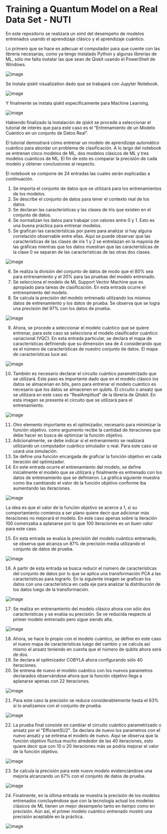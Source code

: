 # Training a Quantum Model on a Real Data Set - NUTI
En este repositorio se realizará un símil del desempeño de modelos entrenados usando el aprendizaje clásico y el aprendizaje cuántico. 

Lo primero que se hace es adecuar el computador para que cuente con las librería necesarias, como ya tengo instalado Python y algunas librerías de ML, sólo me falta instalar las que sean de Qiskit usando el PowerShell de Windows.

![image](https://user-images.githubusercontent.com/63861040/227810647-02e2da78-3bf5-410a-9c8f-487a40f1c970.png)

Se instala qiskit visualization dado que se trabajará con Jupyter Notebook.

![image](https://user-images.githubusercontent.com/63861040/227810727-e24f6eb8-4fe0-4a2d-9320-61bada7cff87.png)

Y finalmente se instala qiskit especificamente para Machine Learning.

![image](https://user-images.githubusercontent.com/63861040/227810761-c33f262b-2d06-4bec-aa9b-d639bae2da93.png)

Habiendo finalizado la instalación de qiskit se procede a seleccionar el tutorial de interés que para este caso es el “Entrenamiento de un Modelo Cuántico en un conjunto de Datos Real”.

El tutorial demostrará cómo entrenar un modelo de aprendizaje automático cuántico para abordar un problema de clasificación. A lo largo del notebook se entrenan cinco modelos de ML, dos modelos clásicos de ML y tres modelos cuánticos de ML. El fin de esto es comparar la precisión de cada modelo y obtener conclusiones al respecto.

El notebook se compone de 24 entradas las cuales serán explicadas a continuación.

1. Se importa el conjunto de datos que se utilizará para los entrenamientos de los modelos.
2. Se describe el conjunto de datos para tener el contexto real de los datos.
3. Se declaran las características y las clases de Iris que existen en el conjunto de datos.
4. Se normalizan los datos para trabajar con valores entre 0 y 1. Esto es una buena práctica para entrenar modelos.
5. Se grafican las características por pares para analizar si hay alguna correlación observable entre ellas. Aquí se puede observar que las características de las clases de iris 1 y 2 se entrelazan en la mayoría de las gráficas mientras que los datos muestran que las características de la clase 0 se separan de las características de las otras dos clases.

![image](https://user-images.githubusercontent.com/63861040/227811203-5a39603d-1d97-446b-812d-f404e7408f20.png)

6. Se realiza la división del conjunto de datos de modo que el 80% sea para entrenamiento y el 20% para las pruebas del modelo entrenado.
7. Se selecciona el modelo de ML Support Vector Machine que es apropiado para tareas de clasificación. En esta entrada ocurre el entrenamiento del modelo.
8. Se calcula la precisión del modelo entrenado utilizando los mismos datos de entrenamiento y los datos de prueba. Se observa que se logra una precisión del 97% con los datos de prueba.

![image](https://user-images.githubusercontent.com/63861040/227811419-3e9f1e39-0394-4eff-8950-b145746140a3.png)

9. Ahora, se procede a seleccionar el modelo cuántico que se quiere entrenar, para este caso se selecciona el modelo clasificador cuántico variacional (VQC). En esta entrada particular, se declara el mapa de características definiendo que su dimensión sea de 4 considerando que es el número de características de nuestro conjunto de datos. El mapa de características luce así.

![image](https://user-images.githubusercontent.com/63861040/227811534-d04ede44-7930-4326-af9a-70ae995605d6.png)

10. También es necesario declarar el circuito cuántico parametrizado que se utilizará. Este paso es importante dado que en el modelo clásico los datos se almacenan en bits, pero para entrenar el modelo cuántico es necesario que los datos se almacenen en qubits. El circuito o ansatz que se utilizará en este caso es "RealAmplitud" de la librería de Qitskit. En esta imagen se presenta el circuito que se utilizará para el entrenamiento.

![image](https://user-images.githubusercontent.com/63861040/227811713-bc067b1d-4a13-4f10-9e89-f1f6efbd207f.png)

11. Otro elemento importante es el optimizador, necesario para minimizar la función objetivo. como argumento recibe la cantidad de iteraciones que debe hacer en busca de optimizar la función objetivo. 
12. Adicionalmente, se debe indicar si el entrenamiento se realizará utilizando un computador cuántico simulador o real. Para este caso se usará una simulación.
13. Se define una función encargada de graficar la función objetivo en cada iteración del optimizador.
14. En este entrada ocurre el entrenamiento del modelo, se define inicialmente el modelo que se utilizará y finalmente es entrenado con los datos de entrenamiento que se definieron. La gráfica siguiente muestra como iba cambiando el valor de la función objetivo conforme iba aumentando las iteraciones. 

![image](https://user-images.githubusercontent.com/63861040/227812204-5f9e41ac-415c-4c24-b50f-b8366e6016f2.png)

La idea es que el valor de la función objetivo se acerce a 1, si su comportamiento comienza a ser plano quiere decir que adicionar más iteraciones no mejorará el modelo. En este caso apenas sobre la iteración 100 comenzaba a aplanarse por lo que 100 iteraciones es un buen valor para este caso. 

15. En esta entrada se evalúa la precisión del modelo cuántico entrenado, se observa que alcanza un 87% de precisión media utilizando el conjunto de datos de prueba.

![image](https://user-images.githubusercontent.com/63861040/227812380-ea8a62aa-e534-4041-82e7-e53ce0449cb1.png)

16. A partir de esta entrada se busca reducir el número de características del conjunto de datos por lo que se aplica una transformación PCA a las características para lograrlo. En la siguiente imagen se grafican los datos con una característica en cada eje para analizar la distribución de los datos luego de la transformación. 

![image](https://user-images.githubusercontent.com/63861040/227812454-26721149-18fc-403e-8836-cc3703649eed.png)

17. Se realiza en entrenamiento del modelo clásico ahora con sólo dos características y se evalúa su precisión. Se ve reducida respecto al primer modelo entrenado pero sigue siendo alta.

![image](https://user-images.githubusercontent.com/63861040/227812842-9fd1c3f5-007d-4567-b55b-3f711d7232bd.png)

18. Ahora, se hace lo propio con el modelo cuántico, se define en este caso el nuevo mapa de características luego del cambio y se calcula así mismo el ansatz teniendo en cuenta que el número de qubits ahora será de dos.
19. Se declara el optimizador COBYLA ahora configurando sólo 40 iteraciones.
20. Se entrena de nuevo el modelo cuántico con los nuevos parametros declarados observándose ahora que la función objetivo llega a aplanarse apenas con 22 iteraciones. 

![image](https://user-images.githubusercontent.com/63861040/227813021-38b30427-6b0b-410b-a65c-90ab12a71777.png)

21. Para este caso la precisión se reduce considerablemente hasta el 63% si lo analizamos con el conjunto de prueba.

![image](https://user-images.githubusercontent.com/63861040/227813152-0de848cc-34ac-471c-9559-b1621a728594.png)

22. La prueba final consiste en cambiar el circuito cuántico parametrizado o ansatz por el "EfficientSU2". Se declara de nuevo los parametros con el nuevo ansatz y se entrena el modelo de nuevo. Aquí se observa que la función objetivo fluctua mucho alrededor de las 40 iteraciones, esto quiere decir que con 10 o 20 iteraciones más se podría mejorar el valor de la función objetivo. 

![image](https://user-images.githubusercontent.com/63861040/227813473-4c74a922-c2f8-4c46-9ddf-496e4fa8aa28.png)

23. Se calcula la precisión para este nuevo modelo evidenciándose una mejoría alcanzando un 67% con el conjunto de datos de prueba. 

![image](https://user-images.githubusercontent.com/63861040/227813537-2dcea72b-bbfc-4896-bfc7-184a48c35574.png)

24. Finalmente, en la última entrada se muestra la precisión de los modelos entrenados concluyéndose que con la tecnología actual los modelos clásicos de ML tienen un mejor desempeño tanto en tiempo como en precisión. Aún así, el primer modelo cuántico entrenado mostró una precisión aceptable en la práctica. 

![image](https://user-images.githubusercontent.com/63861040/227813661-b8df8f5f-0f7a-4c5a-b726-00ab34ed521a.png)
